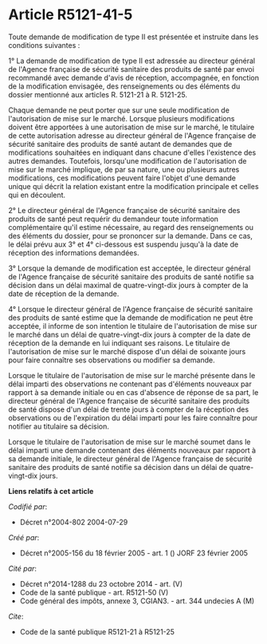 # Article R5121-41-5

Toute demande de modification de type II est présentée et instruite dans les conditions suivantes :

1° La demande de modification de type II est adressée au directeur général de l'Agence française de sécurité sanitaire des
produits de santé par envoi recommandé avec demande d'avis de réception, accompagnée, en fonction de la modification
envisagée, des renseignements ou des éléments du dossier mentionné aux articles R. 5121-21 à R. 5121-25.

Chaque demande ne peut porter que sur une seule modification de l'autorisation de mise sur le marché. Lorsque plusieurs
modifications doivent être apportées à une autorisation de mise sur le marché, le titulaire de cette autorisation adresse au
directeur général de l'Agence française de sécurité sanitaire des produits de santé autant de demandes que de modifications
souhaitées en indiquant dans chacune d'elles l'existence des autres demandes. Toutefois, lorsqu'une modification de
l'autorisation de mise sur le marché implique, de par sa nature, une ou plusieurs autres modifications, ces modifications
peuvent faire l'objet d'une demande unique qui décrit la relation existant entre la modification principale et celles qui en
découlent.

2° Le directeur général de l'Agence française de sécurité sanitaire des produits de santé peut requérir du demandeur toute
information complémentaire qu'il estime nécessaire, au regard des renseignements ou des éléments du dossier, pour se
prononcer sur la demande. Dans ce cas, le délai prévu aux 3° et 4° ci-dessous est suspendu jusqu'à la date de réception des
informations demandées.

3° Lorsque la demande de modification est acceptée, le directeur général de l'Agence française de sécurité sanitaire des
produits de santé notifie sa décision dans un délai maximal de quatre-vingt-dix jours à compter de la date de réception de la
demande.

4° Lorsque le directeur général de l'Agence française de sécurité sanitaire des produits de santé estime que la demande de
modification ne peut être acceptée, il informe de son intention le titulaire de l'autorisation de mise sur le marché dans un
délai de quatre-vingt-dix jours à compter de la date de réception de la demande en lui indiquant ses raisons. Le titulaire de
l'autorisation de mise sur le marché dispose d'un délai de soixante jours pour faire connaître ses observations ou modifier
sa demande.

Lorsque le titulaire de l'autorisation de mise sur le marché présente dans le délai imparti des observations ne contenant pas
d'éléments nouveaux par rapport à sa demande initiale ou en cas d'absence de réponse de sa part, le directeur général de
l'Agence française de sécurité sanitaire des produits de santé dispose d'un délai de trente jours à compter de la réception
des observations ou de l'expiration du délai imparti pour les faire connaître pour notifier au titulaire sa décision.

Lorsque le titulaire de l'autorisation de mise sur le marché soumet dans le délai imparti une demande contenant des éléments
nouveaux par rapport à sa demande initiale, le directeur général de l'Agence française de sécurité sanitaire des produits de
santé notifie sa décision dans un délai de quatre-vingt-dix jours.

**Liens relatifs à cet article**

_Codifié par_:

  - Décret n°2004-802 2004-07-29

_Créé par_:

  - Décret n°2005-156 du 18 février 2005 - art. 1 () JORF 23 février 2005

_Cité par_:

  - Décret n°2014-1288 du 23 octobre 2014 - art. (V)
  - Code de la santé publique - art. R5121-50 (V)
  - Code général des impôts, annexe 3, CGIAN3. - art. 344 undecies A (M)

_Cite_:

  - Code de la santé publique R5121-21 à R5121-25
